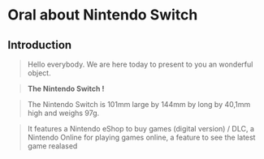 # Oral about Nintendo Switch

## Introduction

> Hello everybody. We are here today to present to you an wonderful object.

> **The Nintendo Switch !**

> The Nintendo Switch is 101mm large by 144mm by long by 40,1mm high and weighs 97g.

> It features a Nintendo eShop to buy games (digital version) / DLC, a Nintendo Online for playing games online, a feature to see the latest game realased 
